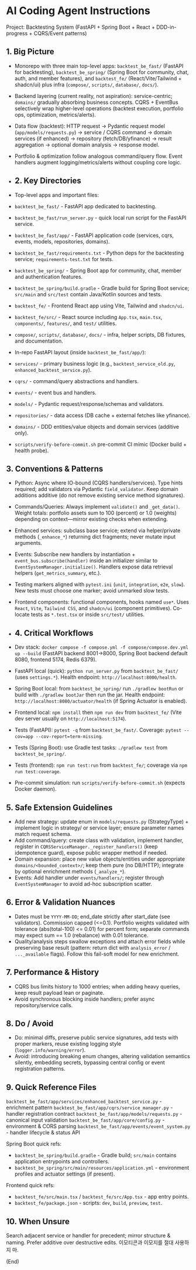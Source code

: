 # AI Coding Agent Instructions

Project: Backtesting System (FastAPI + Spring Boot + React + DDD-in-progress + CQRS/Event patterns)

## 1. Big Picture
- Monorepo with three main top-level apps: `backtest_be_fast/` (FastAPI for backtesting), `backtest_be_spring/` (Spring Boot for community, chat, auth, and member features), and `backtest_fe/` (React/Vite/Tailwind + shadcn/ui) plus infra (`compose/`, `scripts/`, `database/`, `docs/`).
- Backend layering (current reality, not aspiration): service-centric; `domains/` gradually absorbing business concepts. CQRS + EventBus selectively wrap higher-level operations (backtest execution, portfolio ops, optimization, metrics/alerts).
- Data flow (backtest): HTTP request -> Pydantic request model (`app/models/requests.py`) -> service / CQRS command -> domain services (if enhanced) -> repository (fetch/DB/yfinance) -> result aggregation -> optional domain analysis -> response model.
- Portfolio & optimization follow analogous command/query flow. Event handlers augment logging/metrics/alerts without coupling core logic.

- ## 2. Key Directories
- Top-level apps and important files:
- `backtest_be_fast/` - FastAPI app dedicated to backtesting.
- `backtest_be_fast/run_server.py` - quick local run script for the FastAPI service.
- `backtest_be_fast/app/` - FastAPI application code (services, cqrs, events, models, repositories, domains).
- `backtest_be_fast/requirements.txt` - Python deps for the backtesting service; `requirements-test.txt` for tests.
- `backtest_be_spring/` - Spring Boot app for community, chat, member and authentication features.
- `backtest_be_spring/build.gradle` - Gradle build for Spring Boot service; `src/main` and `src/test` contain Java/Kotlin sources and tests.
- `backtest_fe/` - Frontend React app using Vite, Tailwind and `shadcn/ui`.
- `backtest_fe/src/` - React source including `App.tsx`, `main.tsx`, `components/`, `features/`, and `test/` utilities.
- `compose/`, `scripts/`, `database/`, `docs/` - infra, helper scripts, DB fixtures, and documentation.

- In-repo FastAPI layout (inside `backtest_be_fast/app/`):
- `services/` - primary business logic (e.g., `backtest_service_old.py`, `enhanced_backtest_service.py`).
- `cqrs/` - command/query abstractions and handlers.
- `events/` - event bus and handlers.
- `models/` - Pydantic request/response/schemas and validators.
- `repositories/` - data access (DB cache + external fetches like yfinance).
- `domains/` - DDD entities/value objects and domain services (additive only).
- `scripts/verify-before-commit.sh` pre-commit CI mimic (Docker build + health probe).

## 3. Conventions & Patterns
- Python: Async where IO-bound (CQRS handlers/services). Type hints required; add validators via Pydantic `field_validator`. Keep domain additions additive (do not remove existing service method signatures).
- Commands/Queries: Always implement `validate()` and `_get_data()`. Weight totals: portfolio assets sum to 100 (percent) or 1.0 (weights) depending on context—mirror existing checks when extending.
- Enhanced services: subclass base service; extend via helper/private methods (`_enhance_*`) returning dict fragments; never mutate input arguments.
- Events: Subscribe new handlers by instantiation + `event_bus.subscribe(handler)` inside an initializer similar to `EventSystemManager.initialize()`. Handlers expose data retrieval helpers (`get_metrics_summary`, etc.).
- Testing markers aligned with `pytest.ini` (`unit`, `integration`, `e2e`, `slow`). New tests must choose one marker; avoid unmarked slow tests.
- Frontend components: functional components, hooks named `use*`. Uses `React`, `Vite`, `Tailwind CSS`, and `shadcn/ui` (component primitives). Co-locate tests as `*.test.tsx` or inside `src/test/` utilities.

- ## 4. Critical Workflows
- Dev stack: `docker compose -f compose.yml -f compose/compose.dev.yml up --build` (FastAPI backend 8001->8000, Spring Boot backend default 8080, frontend 5174, Redis 6379).
- FastAPI local (quick): `python run_server.py` from `backtest_be_fast/` (uses `settings.*`). Health endpoint: `http://localhost:8000/health`.
- Spring Boot local: from `backtest_be_spring/` run `./gradlew bootRun` or build with `./gradlew bootJar` then run the jar. Health endpoint: `http://localhost:8080/actuator/health` (if Spring Actuator is enabled).
- Frontend local: `npm install` then `npm run dev` from `backtest_fe/` (Vite dev server usually on `http://localhost:5174`).
- Tests (FastAPI): `pytest -q` from `backtest_be_fast/`. Coverage: `pytest --cov=app --cov-report=term-missing`.
- Tests (Spring Boot): use Gradle test tasks: `./gradlew test` from `backtest_be_spring/`.
- Tests (frontend): `npm run test:run` from `backtest_fe/`; coverage via `npm run test:coverage`.
- Pre-commit simulation: run `scripts/verify-before-commit.sh` (expects Docker daemon).

## 5. Safe Extension Guidelines
- Add new strategy: update enum in `models/requests.py` (StrategyType) + implement logic in strategy/ or service layer; ensure parameter names match request schema.
- Add command/query: create class with validation, implement handler, register in `CQRSServiceManager._register_handlers()` (keep idempotence guard), expose public wrapper method if needed.
- Domain expansion: place new value objects/entities under appropriate `domains/<bounded_context>/`; keep them pure (no DB/HTTP); integrate by optional enrichment methods (`_analyze_*`).
- Events: Add handler under `events/handlers/`; register through `EventSystemManager` to avoid ad-hoc subscription scatter.

## 6. Error & Validation Nuances
- Dates must be `YYYY-MM-DD`; end_date strictly after start_date (see validators). Commission capped (<=0.1). Portfolio weights validated with tolerance (abs(total-100) <= 0.01) for percent form; separate commands may expect sum == 1.0 (rebalance) with 0.01 tolerance.
- Quality/analysis steps swallow exceptions and attach error fields while preserving base result (pattern: return dict with `analysis_error` / `..._available` flags). Follow this fail-soft model for new enrichment.

## 7. Performance & History
- CQRS bus limits history to 1000 entries; when adding heavy queries, keep result payload lean or paginate.
- Avoid synchronous blocking inside handlers; prefer async repository/service calls.

## 8. Do / Avoid
- Do: minimal diffs, preserve public service signatures, add tests with proper markers, reuse existing logging style (`logger.info/warning/error`).
- Avoid: introducing breaking enum changes, altering validation semantics silently, embedding secrets, bypassing central config or event registration patterns.

## 9. Quick Reference Files
`backtest_be_fast/app/services/enhanced_backtest_service.py` - enrichment pattern
`backtest_be_fast/app/cqrs/service_manager.py` - handler registration contract
`backtest_be_fast/app/models/requests.py` - canonical input validation
`backtest_be_fast/app/core/config.py` - environment & CORS parsing
`backtest_be_fast/app/events/event_system.py` - handler lifecycle & status API

Spring Boot quick refs:
- `backtest_be_spring/build.gradle` - Gradle build; `src/main` contains application entrypoints and controllers.
- `backtest_be_spring/src/main/resources/application.yml` - environment profiles and actuator settings (if present).

Frontend quick refs:
- `backtest_fe/src/main.tsx` / `backtest_fe/src/App.tsx` - app entry points.
- `backtest_fe/package.json` - scripts: `dev`, `build`, `preview`, `test`.

## 10. When Unsure
Search adjacent service or handler for precedent; mirror structure & naming. Prefer additive over destructive edits.
이모티콘과 이모지를 절대 사용하지 마.


(End)
